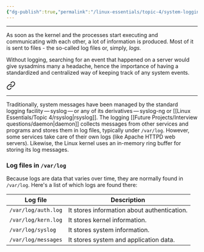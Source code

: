 ```yaml
---
{"dg-publish":true,"permalink":"/linux-essentials/topic-4/system-logging-and-system-messaging/"}
---
```


---
As soon as the kernel and the processes start executing and communicating with each other, a lot of information is produced. Most of it is sent to files - the so-called log files or, simply, _logs._

Without logging, searching for an event that happened on a server would give sysadmins many a headache, hence the importance of having a standardized and centralized way of keeping track of any system events.


<div class="transclusion internal-embed is-loaded"><a class="markdown-embed-link" href="/linux-essentials/topic-4/logging-with-the-syslog-daemon/" aria-label="Open link"><svg xmlns="http://www.w3.org/2000/svg" width="24" height="24" viewBox="0 0 24 24" fill="none" stroke="currentColor" stroke-width="2" stroke-linecap="round" stroke-linejoin="round" class="svg-icon lucide-link"><path d="M10 13a5 5 0 0 0 7.54.54l3-3a5 5 0 0 0-7.07-7.07l-1.72 1.71"></path><path d="M14 11a5 5 0 0 0-7.54-.54l-3 3a5 5 0 0 0 7.07 7.07l1.71-1.71"></path></svg></a><div class="markdown-embed">




---
Traditionally, system messages have been managed by the standard logging facility — syslog — or any of its derivatives — syslog-ng or [[Linux Essentials/Topic 4/rsyslog\|rsyslog]]. The logging [[Future Projects/Interview questions/daemon\|daemon]] collects messages from other services and programs and stores them in log files, typically under `/var/log`. However, some services take care of their own logs (like Apache HTTPD web servers). Likewise, the Linux kernel uses an in-memory ring buffer for storing its log messages.

### Log files in `/var/log`

Because logs are data that varies over time, they are normally found in `/var/log`. Here's a list of which logs are found there:

| Log file            | Description                                 |
| ------------------- | ------------------------------------------- |
| `/var/log/auth.log` | It stores information about authentication. |
| `/var/log/kern.log` | It stores kernel information.               |
| `/var/log/syslog`   | It stores system information.               |
| `/var/log/messages` | It stores system and application data.      |


</div></div>

